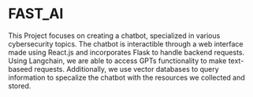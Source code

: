 # FAST_AI
This Project focuses on creating a chatbot, specialized in various cybersecurity topics. The chatbot is interactible through a web interface made using React.js and incorporates Flask to handle backend requests. Using Langchain, we are able to access GPTs functionality to make text-baseed requests. Additionally, we use vector databases to query information to specalize the chatbot with the resources we collected and stored.  
